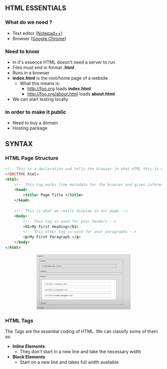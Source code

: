 ## HTML ESSENTIALS

### What do we need ? 

 - Text editor ([Notepad++](https://notepad-plus-plus.org/downloads/))
 - Browser ([Google Chrome](https://www.google.com/intl/es_es/chrome/))
 
### Need to know

 - In it's essence HTML doesn't need a server to run
 - Files must end in format **.html**
 - Runs in a browser
 - **index.html** is the root/home page of a website
   - What this means is:
     - http://foo.org loads **index.html**
     - http://foo.org/about.html loads **about.html**
 - We can start testing locally
 
### In order to make it public

 - Need to buy a domain
 - Hosting package

## SYNTAX

### HTML Page Structure

```html
<!-- This is a declaration and tells the browser in what HTML this is written in. This one is for HTML5 -->
<!DOCTYPE html>
<html> 
	<!-- This tag works like metadata for the browser and gives information about the page. This is not displayed -->
	<head>
		<title> Page Title </title>
	</head>
	
	<!-- This is what we really display in our page -->
	<body>
		<!-- This tag is used for your headers -->
		<h1>My First Heading</h1> 
		<!-- This other tag is used for your paragraphs -->
		<p>My First Paragraph.</p>
	</body>
</html>
```

<p align="center">
	<img src="https://github.com/aalexisp/WebDev/blob/master/IMAGES/image0.png" width=60%>
</p>

### HTML Tags

The Tags are the essential coding of HTML.
We can classify some of them as:
 - **Inline Elements**
 	- They don't start in a new line and take the necessary width
 - **Block Elements**
 	- Start on a new line and takes full width avaliable


